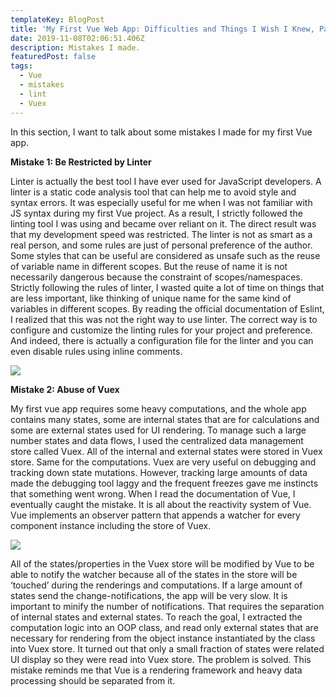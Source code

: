 ```yaml
---
templateKey: BlogPost
title: 'My First Vue Web App: Difficulties and Things I Wish I Knew, Part 2'
date: 2019-11-08T02:06:51.406Z
description: Mistakes I made.
featuredPost: false
tags:
  - Vue
  - mistakes
  - lint
  - Vuex
---
```

In this section, I want to talk about some mistakes I made for my first Vue app.



**Mistake 1:  Be Restricted by Linter**

Linter is actually the best tool I have ever used for JavaScript developers. A linter is a static code analysis tool that can help me to avoid style and syntax errors. It was especially useful for me when I was not familiar with JS syntax during my first Vue project. As a result, I strictly followed the linting tool I was using and became over reliant on it. The direct result was that my development speed was restricted. The linter is not as smart as a real person, and some rules are just of personal preference of the author. Some styles that can be useful are considered as unsafe such as the reuse of variable name in different scopes. But the reuse of name it is not necessarily dangerous because the constraint of scopes/namespaces. Strictly following the rules of linter, I wasted quite a lot of time on things that are less important, like thinking of unique name for the same kind of variables in different scopes. By reading the official documentation of Eslint, I realized that this was not the right way to use linter. The correct way is to configure and customize the linting rules for your project and preference. And indeed, there is actually a configuration file for the linter and you can even disable rules using inline comments.



![](/img/my-first-vue-web-app-difficulties-and-things-i-wish-i-knew-part-2-image2.png)





**Mistake 2: Abuse of Vuex**

My first vue app requires some heavy computations, and the whole app contains many states, some are internal states that are for calculations and some are external states used for UI rendering. To manage such a large number states and data flows, I used the centralized data management store called Vuex. All of the internal and external states were stored in Vuex store. Same for the computations. Vuex are very useful on debugging and tracking down state mutations. However, tracking large amounts of data made the debugging tool laggy and the frequent freezes gave me instincts that something went wrong. When I read the documentation of Vue, I eventually caught the mistake. It is all about the reactivity system of Vue. Vue implements an observer pattern that appends a watcher for every component instance including the store of Vuex.



![](/img/my-first-vue-web-app-difficulties-and-things-i-wish-i-knew-part-2-image1.png)

All of the states/properties in the Vuex store will be modified by Vue to be able to notify the watcher because all of the states in the store will be ‘touched’ during the renderings and computations. If a large amount of states send the change-notifications, the app will be very slow. It is important to minify the number of notifications. That requires the separation of internal states and external states. To reach the goal, I extracted the computation logic into an OOP class, and read only external states that are necessary for rendering from the object instance instantiated by the class into Vuex store.  It turned out that only a small fraction of states were related UI display so they were read into Vuex store. The problem is solved. This mistake reminds me that Vue is a rendering framework and heavy data processing should be separated from it.
